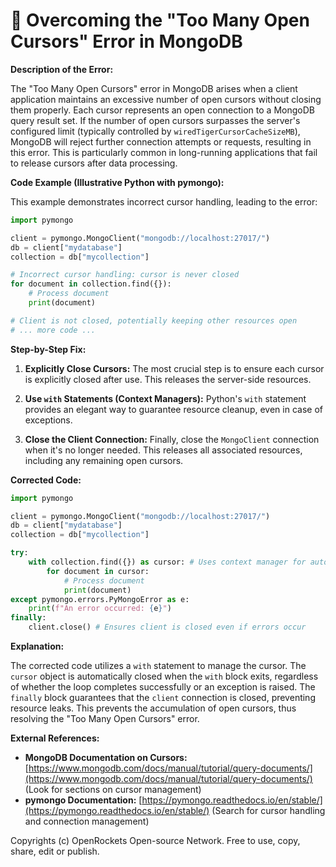 # 🐞 Overcoming the "Too Many Open Cursors" Error in MongoDB


**Description of the Error:**

The "Too Many Open Cursors" error in MongoDB arises when a client application maintains an excessive number of open cursors without closing them properly.  Each cursor represents an open connection to a MongoDB query result set.  If the number of open cursors surpasses the server's configured limit (typically controlled by `wiredTigerCursorCacheSizeMB`), MongoDB will reject further connection attempts or requests, resulting in this error.  This is particularly common in long-running applications that fail to release cursors after data processing.

**Code Example (Illustrative Python with pymongo):**

This example demonstrates incorrect cursor handling, leading to the error:

```python
import pymongo

client = pymongo.MongoClient("mongodb://localhost:27017/")
db = client["mydatabase"]
collection = db["mycollection"]

# Incorrect cursor handling: cursor is never closed
for document in collection.find({}):
    # Process document
    print(document)

# Client is not closed, potentially keeping other resources open
# ... more code ...
```

**Step-by-Step Fix:**

1. **Explicitly Close Cursors:**  The most crucial step is to ensure each cursor is explicitly closed after use.  This releases the server-side resources.

2. **Use `with` Statements (Context Managers):**  Python's `with` statement provides an elegant way to guarantee resource cleanup, even in case of exceptions.

3. **Close the Client Connection:**  Finally, close the `MongoClient` connection when it's no longer needed. This releases all associated resources, including any remaining open cursors.


**Corrected Code:**

```python
import pymongo

client = pymongo.MongoClient("mongodb://localhost:27017/")
db = client["mydatabase"]
collection = db["mycollection"]

try:
    with collection.find({}) as cursor: # Uses context manager for automatic closure
        for document in cursor:
            # Process document
            print(document)
except pymongo.errors.PyMongoError as e:
    print(f"An error occurred: {e}")
finally:
    client.close() # Ensures client is closed even if errors occur

```

**Explanation:**

The corrected code utilizes a `with` statement to manage the cursor. The `cursor` object is automatically closed when the `with` block exits, regardless of whether the loop completes successfully or an exception is raised. The `finally` block guarantees that the `client` connection is closed, preventing resource leaks.  This prevents the accumulation of open cursors, thus resolving the "Too Many Open Cursors" error.

**External References:**

* **MongoDB Documentation on Cursors:** [https://www.mongodb.com/docs/manual/tutorial/query-documents/](https://www.mongodb.com/docs/manual/tutorial/query-documents/)  (Look for sections on cursor management)
* **pymongo Documentation:** [https://pymongo.readthedocs.io/en/stable/](https://pymongo.readthedocs.io/en/stable/) (Search for cursor handling and connection management)


Copyrights (c) OpenRockets Open-source Network. Free to use, copy, share, edit or publish.


